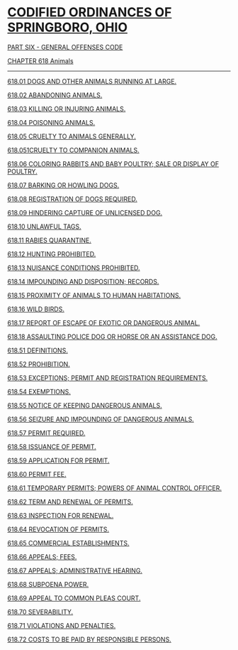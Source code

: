 [CODIFIED ORDINANCES OF SPRINGBORO, OHIO](index.html)
=====================================================

[PART SIX - GENERAL OFFENSES CODE](28a2a412.html)

[CHAPTER 618 Animals](2ba7a412.html)

* * * * *

[618.01 DOGS AND OTHER ANIMALS RUNNING AT LARGE.](2be0a412.html)

[618.02 ABANDONING ANIMALS.](2beca412.html)

[618.03 KILLING OR INJURING ANIMALS.](2bf2a412.html)

[618.04 POISONING ANIMALS.](2bf9a412.html)

[618.05 CRUELTY TO ANIMALS GENERALLY.](2bfea412.html)

[618.051CRUELTY TO COMPANION ANIMALS.](2c0ba412.html)

[618.06 COLORING RABBITS AND BABY POULTRY; SALE OR DISPLAY OF
POULTRY.](2c28a412.html)

[618.07 BARKING OR HOWLING DOGS.](2c2ea412.html)

[618.08 REGISTRATION OF DOGS REQUIRED.](2c33a412.html)

[618.09 HINDERING CAPTURE OF UNLICENSED DOG.](2c38a412.html)

[618.10 UNLAWFUL TAGS.](2c3ea412.html)

[618.11 RABIES QUARANTINE.](2c44a412.html)

[618.12 HUNTING PROHIBITED.](2c50a412.html)

[618.13 NUISANCE CONDITIONS PROHIBITED.](2c55a412.html)

[618.14 IMPOUNDING AND DISPOSITION; RECORDS.](2c5aa412.html)

[618.15 PROXIMITY OF ANIMALS TO HUMAN HABITATIONS.](2c5fa412.html)

[618.16 WILD BIRDS.](2c64a412.html)

[618.17 REPORT OF ESCAPE OF EXOTIC OR DANGEROUS ANIMAL.](2c69a412.html)

[618.18 ASSAULTING POLICE DOG OR HORSE OR AN ASSISTANCE
DOG.](2c73a412.html)

[618.51 DEFINITIONS.](2caea412.html)

[618.52 PROHIBITION.](2cb6a412.html)

[618.53 EXCEPTIONS; PERMIT AND REGISTRATION
REQUIREMENTS.](2cbaa412.html)

[618.54 EXEMPTIONS.](2cc2a412.html)

[618.55 NOTICE OF KEEPING DANGEROUS ANIMALS.](2cc6a412.html)

[618.56 SEIZURE AND IMPOUNDING OF DANGEROUS ANIMALS.](2ccaa412.html)

[618.57 PERMIT REQUIRED.](2ccfa412.html)

[618.58 ISSUANCE OF PERMIT.](2cd5a412.html)

[618.59 APPLICATION FOR PERMIT.](2cd9a412.html)

[618.60 PERMIT FEE.](2ce8a412.html)

[618.61 TEMPORARY PERMITS; POWERS OF ANIMAL CONTROL
OFFICER.](2ceca412.html)

[618.62 TERM AND RENEWAL OF PERMITS.](2cf0a412.html)

[618.63 INSPECTION FOR RENEWAL.](2cf3a412.html)

[618.64 REVOCATION OF PERMITS.](2cf6a412.html)

[618.65 COMMERCIAL ESTABLISHMENTS.](2cf9a412.html)

[618.66 APPEALS; FEES.](2cfea412.html)

[618.67 APPEALS; ADMINISTRATIVE HEARING.](2d0aa412.html)

[618.68 SUBPOENA POWER.](2d0da412.html)

[618.69 APPEAL TO COMMON PLEAS COURT.](2d11a412.html)

[618.70 SEVERABILITY.](2d15a412.html)

[618.71 VIOLATIONS AND PENALTIES.](2d19a412.html)

[618.72 COSTS TO BE PAID BY RESPONSIBLE PERSONS.](2d1ca412.html)
